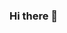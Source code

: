 ### Hi there 👋


<!--
**CaptXiong/CaptXiong** is a ✨ _special_ ✨ repository because its `README.md` (this file) appears on your GitHub profile.

Here are some ideas to get you started:

- 🔭 I’m currently working on ...
- 🌱 I’m currently learning ...
- 👯 I’m looking to collaborate on ...
- 🤔 I’m looking for help with ...
- 💬 Ask me about ...
- 📫 How to reach me: ...
- 😄 Pronouns: ...
- ⚡ Fun fact: ...
[![Anurag's github stats](https://github-readme-stats.vercel.app/api?username=CaptXiong)](https://github.com/anuraghazra/github-readme-stats)
-->
